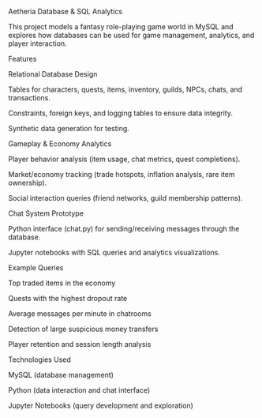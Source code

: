 Aetheria Database & SQL Analytics

This project models a fantasy role-playing game world in MySQL and explores how databases can be used for game management, analytics, and player interaction.

Features

Relational Database Design

Tables for characters, quests, items, inventory, guilds, NPCs, chats, and transactions.

Constraints, foreign keys, and logging tables to ensure data integrity.

Synthetic data generation for testing.

Gameplay & Economy Analytics

Player behavior analysis (item usage, chat metrics, quest completions).

Market/economy tracking (trade hotspots, inflation analysis, rare item ownership).

Social interaction queries (friend networks, guild membership patterns).

Chat System Prototype

Python interface (chat.py) for sending/receiving messages through the database.

Jupyter notebooks with SQL queries and analytics visualizations.

Example Queries

Top traded items in the economy

Quests with the highest dropout rate

Average messages per minute in chatrooms

Detection of large suspicious money transfers

Player retention and session length analysis

Technologies Used

MySQL (database management)

Python (data interaction and chat interface)

Jupyter Notebooks (query development and exploration)
